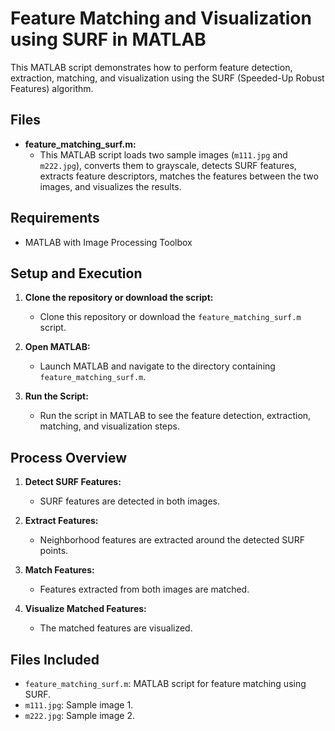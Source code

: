 # Feature Matching and Visualization using SURF in MATLAB

This MATLAB script demonstrates how to perform feature detection, extraction, matching, and visualization using the SURF (Speeded-Up Robust Features) algorithm.

## Files

- **feature_matching_surf.m:**
  - This MATLAB script loads two sample images (`m111.jpg` and `m222.jpg`), converts them to grayscale, detects SURF features, extracts feature descriptors, matches the features between the two images, and visualizes the results.

## Requirements

- MATLAB with Image Processing Toolbox

## Setup and Execution

1. **Clone the repository or download the script:**
   - Clone this repository or download the `feature_matching_surf.m` script.

2. **Open MATLAB:**
   - Launch MATLAB and navigate to the directory containing `feature_matching_surf.m`.

3. **Run the Script:**
   - Run the script in MATLAB to see the feature detection, extraction, matching, and visualization steps.

## Process Overview

1. **Detect SURF Features:**
   - SURF features are detected in both images.

2. **Extract Features:**
   - Neighborhood features are extracted around the detected SURF points.

3. **Match Features:**
   - Features extracted from both images are matched.

4. **Visualize Matched Features:**
   - The matched features are visualized.

## Files Included

- `feature_matching_surf.m`: MATLAB script for feature matching using SURF.
- `m111.jpg`: Sample image 1.
- `m222.jpg`: Sample image 2.
